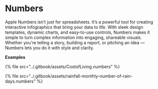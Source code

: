 # Numbers

Apple Numbers isn’t just for spreadsheets. It’s a powerful tool for creating interactive infographics that bring your data to life. With sleek design templates, dynamic charts, and easy-to-use controls, Numbers makes it simple to turn complex information into engaging, shareable visuals. Whether you're telling a story, building a report, or pitching an idea — Numbers lets you do it with style and clarity.

**Examples**

{% file src="../.gitbook/assets/CostofLiving.numbers" %}

{% file src="../.gitbook/assets/rainfall-monthly-number-of-rain-days.numbers" %}
